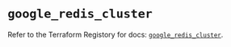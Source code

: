 # `google_redis_cluster`

Refer to the Terraform Registory for docs: [`google_redis_cluster`](https://registry.terraform.io/providers/hashicorp/google/5.26.0/docs/resources/redis_cluster).
